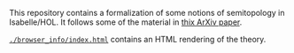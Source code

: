 This repository contains a formalization of some notions of semitopology in Isabelle/HOL.
It follows some of the material in [thix ArXiv paper](https://arxiv.org/abs/2303.09287).

[`./browser_info/index.html`](https://htmlpreview.github.io/?https://raw.githubusercontent.com/nano-o/Isabelle-Semitopology/master/browser_info/Semi-Topology.html) contains an HTML rendering of the theory.

